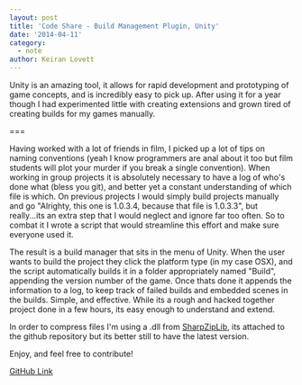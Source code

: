 ```yaml
---
layout: post
title: 'Code Share - Build Management Plugin, Unity'
date: '2014-04-11'
category:
  - note
author: Keiran Lovett
---
```


Unity is an amazing tool, it allows for rapid development and prototyping of game concepts, and is incredibly easy to pick up. After using it for a year though I had experimented little with creating extensions and grown tired of creating builds for my games manually. 

===

Having worked with a lot of friends in film, I picked up a lot of tips on naming conventions (yeah I know programmers are anal about it too but film students will plot your murder if you break a single convention). When working in group projects it is absolutely necessary to have a log of who's done what (bless you git), and better yet a constant understanding of which file is which. On previous projects I would simply build projects manually and go "Alrighty, this one is 1.0.3.4, because that file is 1.0.3.3", but really...its an extra step that I would neglect and ignore far too often. So to combat it I wrote a script that would streamline this effort and make sure everyone used it.

The result is a build manager that sits in the menu of Unity. When the user wants to build the project they click the platform type (in my case OSX), and the script automatically builds it in a folder appropriately named "Build", appending the version number of the game. Once thats done it appends the information to a log, to keep track of failed builds and embedded scenes in the builds. Simple, and effective. While its a rough and hacked together project done in a few hours, its easy enough to understand and extend.

In order to compress files I'm using a .dll from [SharpZipLib](http://icsharpcode.github.io/SharpZipLib/), its attached to the github repository but its better still to have the latest version.

Enjoy, and feel free to contribute!


<script src="http://gist-it.sudarmuthu.com/github/keiranlovett/Unity-Build-Manager-Plugin/blob/master/Assets/Editor/BuildTools.cs"></script>

[GitHub Link](https://github.com/keiranlovett/Unity-Build-Manager-Plugin)
